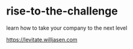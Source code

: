 # rise-to-the-challenge
 learn how to take your company to the next level

 <https://levitate.willjasen.com>
